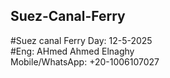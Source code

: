 ## Suez-Canal-Ferry
#Suez canal Ferry 
Day: 12-5-2025  
#Eng: AHmed Ahmed Elnaghy  
Mobile/WhatsApp: +20-1006107027  
